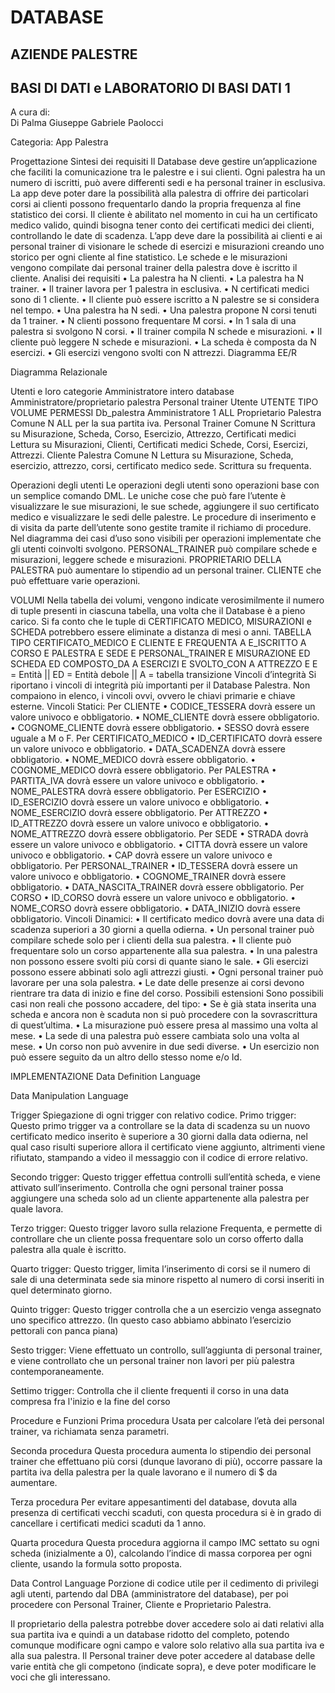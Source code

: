 # DATABASE
## AZIENDE PALESTRE
 
## BASI DI DATI e LABORATORIO DI BASI DATI 1
A cura di:  
    Di Palma Giuseppe
    Gabriele Paolocci

Categoria:									App Palestra



Progettazione
Sintesi dei requisiti
Il Database deve gestire un’applicazione che faciliti la comunicazione tra le palestre e i sui clienti. Ogni palestra ha un numero di iscritti, può avere differenti sedi e ha personal trainer in esclusiva. La app deve poter dare la possibilità alla palestra di offrire dei particolari corsi ai clienti possono frequentarlo dando la propria frequenza al fine statistico dei corsi. Il cliente è abilitato nel momento in cui ha un certificato medico valido, quindi bisogna tener conto dei certificati medici dei clienti, controllando le date di scadenza. L’app deve dare la possibilità ai clienti e ai personal trainer di visionare le schede di esercizi e misurazioni creando uno storico per ogni cliente al fine statistico. Le schede e le misurazioni vengono compilate dai personal trainer della palestra dove è iscritto il cliente.
Analisi dei requisiti
•	La palestra ha N clienti.
•	La palestra ha N trainer.
•	Il trainer lavora per 1 palestra in esclusiva.
•	N certificati medici sono di 1 cliente.
•	Il cliente può essere iscritto a N palestre se si considera nel tempo.
•	Una palestra ha N sedi.
•	Una palestra propone N corsi tenuti da 1 trainer.
•	N clienti possono frequentare M corsi.
•	In 1 sala di una palestra si svolgono N corsi.
•	Il trainer compila N schede e misurazioni.
•	Il cliente può leggere N schede e misurazioni.
•	La scheda è composta da N esercizi.
•	Gli esercizi vengono svolti con N attrezzi.
Diagramma EE/R
 
Diagramma Relazionale
 
Utenti e loro categorie
Amministratore intero database
Amministratore/proprietario palestra
Personal trainer
Utente
UTENTE	TIPO	VOLUME	PERMESSI
Db_palestra	Amministratore	1	ALL
Proprietario Palestra	Comune	N	ALL per la sua partita iva.
Personal Trainer	Comune	N	Scrittura su Misurazione, Scheda, 
Corso,
Esercizio, Attrezzo, Certificati medici
Lettura             su
Misurazioni,
Clienti,
Certificati medici
Schede,
Corsi,
Esercizi,
Attrezzi.
Cliente Palestra	Comune	N	Lettura su Misurazione,
Scheda, 
esercizio, attrezzo, 
corsi, 
certificato medico
sede.
Scrittura su frequenta.

Operazioni degli utenti
Le operazioni degli utenti sono operazioni base con un semplice comando DML. Le uniche cose che può fare l’utente è visualizzare le sue misurazioni, le sue schede, aggiungere il suo certificato medico e visualizzare le sedi delle palestre. 
Le procedure di inserimento e di visita da parte dell’utente sono gestite tramite il richiamo di procedure.
Nel diagramma dei casi d’uso sono visibili per operazioni implementate che gli utenti coinvolti svolgono.
PERSONAL_TRAINER può compilare schede e misurazioni, leggere schede e misurazioni.
PROPRIETARIO DELLA PALESTRA può aumentare lo stipendio ad un personal trainer.
CLIENTE che può effettuare varie operazioni.
  
VOLUMI
Nella tabella dei volumi, vengono indicate verosimilmente il numero di tuple presenti in ciascuna tabella, una volta che il Database è a pieno carico.
Si fa conto che le tuple di CERTIFICATO MEDICO, MISURAZIONI e SCHEDA potrebbero essere eliminate a distanza di mesi o anni.
TABELLA	TIPO
CERTIFICATO_MEDICO	E
CLIENTE	E
FREQUENTA	A
E_ISCRITTO	A
CORSO	E
PALESTRA	E
SEDE	E
PERSONAL_TRAINER	E
MISURAZIONE	ED
SCHEDA	ED
COMPOSTO_DA	A
ESERCIZI	E
SVOLTO_CON	A
ATTREZZO	E
E = Entità || ED = Entità debole || A = tabella transizione
Vincoli d’integrità
Si riportano i vincoli di integrità più importanti per il Database Palestra. Non compaiono in elenco, i vincoli ovvi, ovvero le chiavi primarie e chiave esterne.
Vincoli Statici:
Per CLIENTE
•	CODICE_TESSERA dovrà essere un valore univoco e obbligatorio.
•	NOME_CLIENTE dovrà essere obbligatorio.
•	COGNOME_CLIENTE dovrà essere obbligatorio.
•	SESSO dovrà essere uguale a M o F.
Per CERTIFICATO_MEDICO
•	ID_CERTIFICATO dovrà essere un valore univoco e obbligatorio.
•	DATA_SCADENZA dovrà essere obbligatorio.
•	NOME_MEDICO dovrà essere obbligatorio.
•	COGNOME_MEDICO dovrà essere obbligatorio.
Per PALESTRA
•	PARTITA_IVA dovrà essere un valore univoco e obbligatorio.
•	NOME_PALESTRA dovrà essere obbligatorio.
Per ESERCIZIO
•	ID_ESERCIZIO dovrà essere un valore univoco e obbligatorio.
•	NOME_ESERCIZIO dovrà essere obbligatorio.
Per ATTREZZO
•	ID_ATTREZZO dovrà essere un valore univoco e obbligatorio.
•	NOME_ATTREZZO dovrà essere obbligatorio.
Per SEDE
•	STRADA dovrà essere un valore univoco e obbligatorio.
•	CITTA dovrà essere un valore univoco e obbligatorio.
•	CAP dovrà essere un valore univoco e obbligatorio.
Per PERSONAL_TRAINER
•	ID_TESSERA dovrà essere un valore univoco e obbligatorio.
•	COGNOME_TRAINER dovrà essere obbligatorio.
•	DATA_NASCITA_TRAINER dovrà essere obbligatorio.
Per CORSO
•	ID_CORSO dovrà essere un valore univoco e obbligatorio.
•	NOME_CORSO dovrà essere obbligatorio.
•	DATA_INIZIO dovrà essere obbligatorio.
Vincoli Dinamici:
•	Il certificato medico dovrà avere una data di scadenza superiori a 30 giorni a quella odierna.
•	Un personal trainer può compilare schede solo per i clienti della sua palestra.
•	Il cliente può frequentare solo un corso appartenente alla sua palestra.
•	In una palestra non possono essere svolti più corsi di quante siano le sale.
•	Gli esercizi possono essere abbinati solo agli attrezzi giusti.
•	Ogni personal trainer può lavorare per una sola palestra.
•	Le date delle presenze ai corsi devono rientrare tra data di inizio e fine del corso.
Possibili estensioni
Sono possibili casi non reali che possono accadere, del tipo:
•	Se è già stata inserita una scheda e ancora non è scaduta non si può procedere con la sovrascrittura di quest’ultima.
•	La misurazione può essere presa al massimo una volta al mese.
•	La sede di una palestra può essere cambiata solo una volta al mese.
•	Un corso non può avvenire in due sedi diverse.
•	Un esercizio non può essere seguito da un altro dello stesso nome e/o Id.












IMPLEMENTAZIONE
Data Definition Language
 
 

 
 
Data Manipulation Language
 
 
 

 
 

 

 

 
 
 









Trigger
Spiegazione di ogni trigger con relativo codice.
Primo trigger:
Questo primo trigger va a controllare se la data di scadenza su un nuovo certificato medico inserito è superiore a 30 giorni dalla data odierna, nel qual caso risulti superiore allora il certificato viene aggiunto, altrimenti viene rifiutato, stampando a video il messaggio con il codice di errore relativo.
 









Secondo trigger:
Questo trigger effettua controlli sull’entità scheda, e viene attivato sull’inserimento.  Controlla che ogni personal trainer possa aggiungere una scheda solo ad un cliente appartenente alla palestra per quale lavora.
 






Terzo trigger:
Questo trigger lavoro sulla relazione Frequenta, e permette di controllare che un cliente possa frequentare solo un corso offerto dalla palestra alla quale è iscritto.
 





Quarto trigger:
Questo trigger, limita l’inserimento di corsi se il numero di sale di una determinata sede sia minore rispetto al numero di corsi inseriti in quel determinato giorno.
 








Quinto trigger:
Questo trigger controlla che a un esercizio venga assegnato uno specifico attrezzo.
(In questo caso abbiamo abbinato l’esercizio pettorali con panca piana)
 




Sesto trigger:
Viene effettuato un controllo, sull’aggiunta di personal trainer, e viene controllato che un personal trainer non lavori per più palestra contemporaneamente.
 








Settimo trigger:
Controlla che il cliente frequenti il corso in una data compresa fra l'inizio e la fine del corso
 





Procedure e Funzioni
Prima procedura
Usata per calcolare l’età dei personal trainer, va richiamata senza parametri.
 









Seconda procedura
Questa procedura aumenta lo stipendio dei personal trainer che effettuano più corsi (dunque lavorano di più), occorre passare la partita iva della palestra per la quale lavorano e il numero di $ da aumentare. 
 
Terza procedura
Per evitare appesantimenti del database, dovuta alla presenza di certificati vecchi scaduti, con questa procedura si è in grado di cancellare i certificati medici scaduti da 1 anno.
 
Quarta procedura
Questa procedura aggiorna il campo IMC settato su ogni scheda (inizialmente a 0), calcolando l’indice di massa corporea per ogni cliente, usando la formula sotto proposta.
 










Data Control Language
Porzione di codice utile per il cedimento di privilegi agli utenti, partendo dal DBA (amministratore del database), per poi procedere con Personal Trainer, Cliente e Proprietario Palestra. 

 

Il proprietario della palestra potrebbe dover accedere solo ai dati relativi alla sua partita iva e quindi a un database ridotto del completo, potendo comunque modificare ogni campo e valore solo relativo alla sua partita iva e alla sua palestra.
Il Personal trainer deve poter accedere al database delle varie entità che gli competono (indicate sopra), e deve poter modificare le voci che gli interessano.






